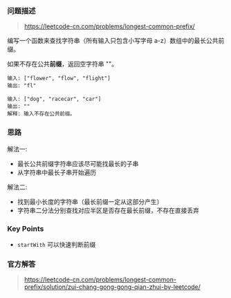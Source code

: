 ### 问题描述

> https://leetcode-cn.com/problems/longest-common-prefix/

编写一个函数来查找字符串（所有输入只包含小写字母 a-z）数组中的最长公共前缀。

如果不存在公共**前缀**，返回空字符串 ""。

```
输入: ["flower", "flow", "flight"]
输出: "fl"
```

```
输入: ["dog", "racecar", "car"]
输出: ""
解释: 输入不存在公共前缀。
```

### 思路

解法一:

* 最长公共前缀字符串应该尽可能找最长的子串
* 从字符串中最长子串开始遍历

解法二:

* 找到最小长度的字符串（最长前缀一定从这部分产生）
* 字符串二分法分别查找对应半区是否存在最长前缀，不存在直接丢弃

### Key Points

* `startWith` 可以快速判断前缀

### 官方解答

> https://leetcode-cn.com/problems/longest-common-prefix/solution/zui-chang-gong-gong-qian-zhui-by-leetcode/